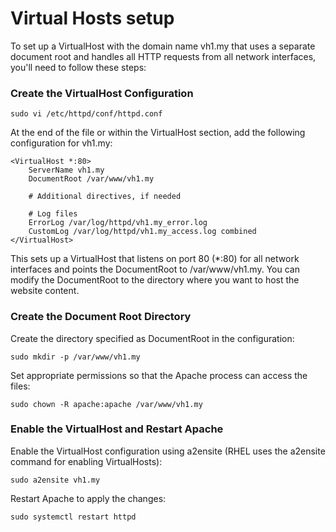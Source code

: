 # Virtual Hosts setup

To set up a VirtualHost with the domain name vh1.my that uses a separate document root and handles all HTTP requests from all network interfaces, you'll need to follow these steps:

### Create the VirtualHost Configuration

```
sudo vi /etc/httpd/conf/httpd.conf
```

At the end of the file or within the VirtualHost section, add the following configuration for vh1.my:
```
<VirtualHost *:80>
	ServerName vh1.my
	DocumentRoot /var/www/vh1.my

	# Additional directives, if needed

	# Log files
	ErrorLog /var/log/httpd/vh1.my_error.log
	CustomLog /var/log/httpd/vh1.my_access.log combined
</VirtualHost>

```

This sets up a VirtualHost that listens on port 80 (*:80) for all network interfaces and points the DocumentRoot to /var/www/vh1.my. You can modify the DocumentRoot to the directory where you want to host the website content.

### Create the Document Root Directory

Create the directory specified as DocumentRoot in the configuration:

```
sudo mkdir -p /var/www/vh1.my
```

Set appropriate permissions so that the Apache process can access the files:

```
sudo chown -R apache:apache /var/www/vh1.my
```

### Enable the VirtualHost and Restart Apache

Enable the VirtualHost configuration using a2ensite (RHEL uses the a2ensite command for enabling VirtualHosts):
```
sudo a2ensite vh1.my
```

Restart Apache to apply the changes:

```
sudo systemctl restart httpd
```
